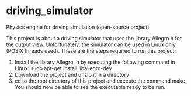 # driving_simulator
Physics engine for driving simulation (open-source project) 

This project is about a driving simulator that uses the library Allegro.h for the output view.
Unfortunately, the simulator can be used in Linux only (POSIX threads used).
These are the steps required to run this project:

1) Install the library Allegro. h by executing the following command in Linux:
   sudo apt-get install liballegro-dev
2) Download the project and unzip it in a directory
3) cd to the root directory of this project and execute the command
   make
You should now be able to see the executable ready to be run.


